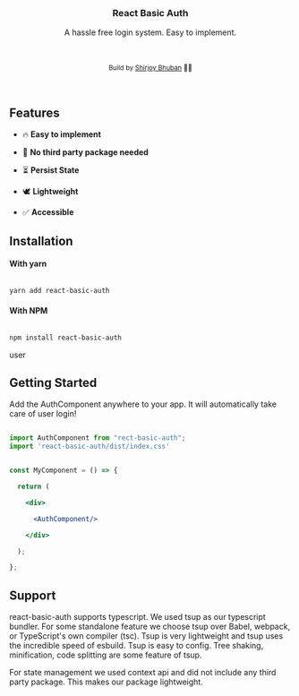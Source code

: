 <div align="center">

</a>

</div>

<br />

<h3 align="center"><strong>React Basic Auth</strong></h3>

<div align="center"> A hassle free login system. Easy to implement.</div>

<br />

<br />

<div align="center">

  <sub>Build by <a href="github.com/shirjoybhuban">Shirjoy Bhuban</a> 👨‍🍳</sub>

</div>


<br />


## Features


- 🔥 **Easy to implement**

- 🔩 **No third party package needed**

- ⏳ **Persist State**

- 🕊 **Lightweight** 

- ✅ **Accessible**


## Installation


#### With yarn


```sh

yarn add react-basic-auth

```


#### With NPM


```sh

npm install react-basic-auth

```

user
## Getting Started


Add the AuthComponent anywhere to your app. It will automatically take care of user login!


```jsx

import AuthComponent from "rect-basic-auth";
import 'react-basic-auth/dist/index.css'


const MyComponent = () => {

  return (

    <div>

      <AuthComponent/>

    </div>

  );

};

```


## Support


react-basic-auth supports typescript. We used tsup as our typescript bundler. For some standalone feature we choose tsup over Babel, webpack, or TypeScript's own compiler (tsc). Tsup is very lightweight and tsup uses the incredible speed of esbuild. Tsup is easy to config. Tree shaking, minification, code splitting are some feature of tsup. 

For state management we used context api and did not include any third party package. This makes our package lightweight.